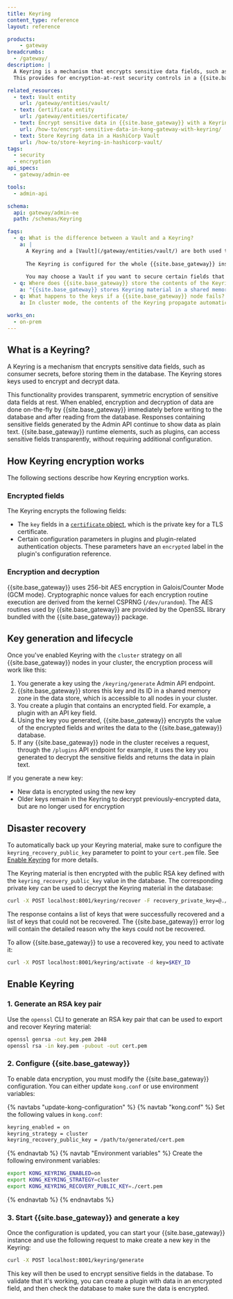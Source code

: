 ```yaml
---
title: Keyring
content_type: reference
layout: reference

products:
    - gateway
breadcrumbs:
  - /gateway/
description: |
  A Keyring is a mechanism that encrypts sensitive data fields, such as consumer secrets, before storing them in the database.
  This provides for encryption-at-rest security controls in a {{site.base_gateway}} cluster.

related_resources:
  - text: Vault entity
    url: /gateway/entities/vault/
  - text: Certificate entity
    url: /gateway/entities/certificate/
  - text: Encrypt sensitive data in {{site.base_gateway}} with a Keyring
    url: /how-to/encrypt-sensitive-data-in-kong-gateway-with-keyring/
  - text: Store Keyring data in a HashiCorp Vault
    url: /how-to/store-keyring-in-hashicorp-vault/
tags:
  - security
  - encryption
api_specs:
  - gateway/admin-ee

tools:
  - admin-api

schema:
  api: gateway/admin-ee
  path: /schemas/Keyring

faqs:
  - q: What is the difference between a Vault and a Keyring?
    a: |
      A Keyring and a [Vault](/gateway/entities/vault/) are both used to secure secrets, but they use different approaches. The Keyring contains encryption keys used to encrypt sensitive data fields before they're written to the database. The same key is then used to decrypt the data when reading from the database. A Vault is a container that securely stores secrets. You can then reference these secrets in other {{site.base_gateway}} entities. 
      
      The Keyring is configured for the whole {{site.base_gateway}} instance and will automatically encrypt a [list of fields](#encrypted-fields) defined by {{site.base_gateway}}. In a Vault, each secret needs to be added and then referenced. However, a Vault supports storing some fields not supported by the Keyring.
      
      You may choose a Vault if you want to secure certain fields that are not encrypted by the Keyring. If all the fields you want to secure are encrypted, the Keyring may be a quicker solution to implement.
  - q: Where does {{site.base_gateway}} store the contents of the Keyring?
    a: "{{site.base_gateway}} stores Keyring material in a shared memory zone that all {{site.base_gateway}} worker processes access. To prevent keys from being written to disk as part of memory paging operations, we recommend disabling memory swapping on systems running {{site.base_gateway}}."
  - q: What happens to the keys if a {{site.base_gateway}} node fails?
    a: In cluster mode, the contents of the Keyring propagate automatically among all nodes in the {{site.base_gateway}} cluster. One node failing does not impact the Keyring. However, at least one node must be running at all times within the cluster; a failure of all nodes requires manually re-importing the Keyring to one node during an outage recovery.

works_on:
  - on-prem
---
```


## What is a Keyring?

A Keyring is a mechanism that encrypts sensitive data fields, such as consumer secrets, before storing them in the database. The Keyring stores keys used to encrypt and decrypt data.

This functionality provides transparent, symmetric encryption of sensitive data fields at rest. 
When enabled, encryption and decryption of data are done on-the-fly by {{site.base_gateway}} immediately before writing to the database and after reading from the database. 
Responses containing sensitive fields generated by the Admin API continue to show data as plain text. {{site.base_gateway}} runtime elements, such as plugins, can access sensitive fields transparently, without requiring additional configuration.

## How Keyring encryption works

The following sections describe how Keyring encryption works.

### Encrypted fields

The Keyring encrypts the following fields:

- The `key` fields in a [`certificate` object](/gateway/entities/certificate/), which is the private key for a TLS certificate.
- Certain configuration parameters in plugins and plugin-related authentication objects. These parameters have an `encrypted` label in the plugin's configuration reference.

### Encryption and decryption

{{site.base_gateway}} uses 256-bit AES encryption in Galois/Counter Mode (GCM mode). Cryptographic nonce values for each encryption routine execution are derived from the kernel CSPRNG (`/dev/urandom`). The AES routines used by {{site.base_gateway}} are provided by the OpenSSL library bundled with the {{site.base_gateway}} package.

## Key generation and lifecycle

Once you've enabled Keyring with the `cluster` strategy on all {{site.base_gateway}} nodes in your cluster, the encryption process will work like this:
1. You generate a key using the `/keyring/generate` Admin API endpoint. 
1. {{site.base_gateway}} stores this key and its ID in a shared memory zone in the data store, which is accessible to all nodes in your cluster.
1. You create a plugin that contains an encrypted field. For example, a plugin with an API key field.
1. Using the key you generated, {{site.base_gateway}} encrypts the value of the encrypted fields and writes the data to the {{site.base_gateway}} database.
1. If any {{site.base_gateway}} node in the cluster receives a request, through the `/plugins` API endpoint for example, it uses the key you generated to decrypt the sensitive fields and returns the data in plain text.

If you generate a new key:
- New data is encrypted using the new key
- Older keys remain in the Keyring to decrypt previously-encrypted data, but are no longer used for encryption

## Disaster recovery

To automatically back up your Keyring material, make sure to configure the `keyring_recovery_public_key` parameter to point to your `cert.pem` file. See [Enable Keyring](#enable-keyring) for more details.

The Keyring material is then encrypted with the public RSA key defined with the `keyring_recovery_public_key` value in the database. The corresponding private key can be used to decrypt the Keyring material in the database:
```sh
curl -X POST localhost:8001/keyring/recover -F recovery_private_key=@./key.pem
```

The response contains a list of keys that were successfully recovered and a list of keys that could not be recovered. The {{site.base_gateway}} error log will contain the detailed reason why the keys could not be recovered.

To allow {{site.base_gateway}} to use a recovered key, you need to activate it:

```sh
curl -X POST localhost:8001/keyring/activate -d key=$KEY_ID
```

## Enable Keyring

### 1. Generate an RSA key pair

Use the `openssl` CLI to generate an RSA key pair that can be used to export and recover Keyring material:
```sh
openssl genrsa -out key.pem 2048
openssl rsa -in key.pem -pubout -out cert.pem
```

### 2. Configure {{site.base_gateway}}
To enable data encryption, you must modify the {{site.base_gateway}} configuration. You can either update `kong.conf` or use environment variables:

{% navtabs "update-kong-configuration" %}
{% navtab "kong.conf" %}
Set the following values in `kong.conf`:
```sh
keyring_enabled = on
keyring_strategy = cluster
keyring_recovery_public_key = /path/to/generated/cert.pem
```
{% endnavtab %}
{% navtab "Environment variables" %}
Create the following environment variables:
```sh
export KONG_KEYRING_ENABLED=on
export KONG_KEYRING_STRATEGY=cluster
export KONG_KEYRING_RECOVERY_PUBLIC_KEY=./cert.pem
```
{% endnavtab %}
{% endnavtabs %}

### 3. Start {{site.base_gateway}} and generate a key
Once the configuration is updated, you can start your {{site.base_gateway}} instance and use the following request to make create a new key in the Keyring:

```sh
curl -X POST localhost:8001/keyring/generate
```

This key will then be used to encrypt sensitive fields in the database. 
To validate that it's working, you can create a plugin with data in an encrypted field, and then check the database to make sure the data is encrypted.
